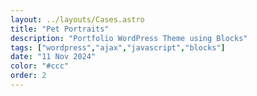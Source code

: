 ```yaml
---
layout: ../layouts/Cases.astro
title: "Pet Portraits"
description: "Portfolio WordPress Theme using Blocks"
tags: ["wordpress","ajax","javascript","blocks"]
date: "11 Nov 2024"
color: "#ccc"
order: 2
---
```


